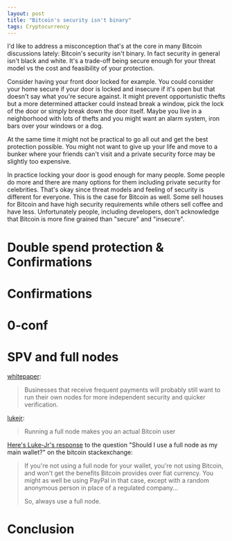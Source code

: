 ```yaml
---
layout: post
title: "Bitcoin's security isn't binary"
tags: Cryptocurrency
---
```


I'd like to address a misconception that's at the core in many Bitcoin discussions lately: Bitcoin's security isn't binary. In fact security in general isn't black and white. It's a trade-off being secure enough for your threat model vs the cost and feasibility of your protection.

Consider having your front door locked for example. You could consider your home secure if your door is locked and insecure if it's open but that doesn't say what you're secure against. It might prevent opportunistic thefts but a more determined attacker could instead break a window, pick the lock of the door or simply break down the door itself. Maybe you live in a neighborhood with lots of thefts and you might want an alarm system, iron bars over your windows or a dog.

At the same time it might not be practical to go all out and get the best protection possible. You might not want to give up your life and move to a bunker where your friends can't visit and a private security force may be slightly too expensive.

In practice locking your door is good enough for many people. Some people do more and there are many options for them including private security for celebrities. That's okay since threat models and feeling of security is different for everyone. This is the case for Bitcoin as well. Some sell houses for Bitcoin and have high security requirements while others sell coffee and have less. Unfortunately people, including developers, don't acknowledge that Bitcoin is more fine grained than "secure" and "insecure".

# Double spend protection & Confirmations
# Confirmations

# 0-conf

# SPV and full nodes

[whitepaper][]:

> Businesses that receive frequent payments will probably still want to
run their own nodes for more independent security and quicker verification.

[lukejr](https://www.reddit.com/r/Bitcoin/comments/5ant54/questions_about_running_a_full_node/d9i1zyt/):

> Running a full node makes you an actual Bitcoin user

[Here's Luke-Jr's response](https://bitcoin.stackexchange.com/questions/52148/should-i-use-a-full-node-as-my-main-wallet) to the question "Should I use a full node as my main wallet?" on the bitcoin stackexchange:

> If you're not using a full node for your wallet, you're not using Bitcoin, and won't get the benefits Bitcoin provides over fiat currency. You might as well be using PayPal in that case, except with a random anonymous person in place of a regulated company...
>
> So, always use a full node.

# Conclusion

[whitepaper]: https://bitcoin.com/bitcoin.pdf "Bitcoin: A Peer-to-Peer Electronic Cash System"

